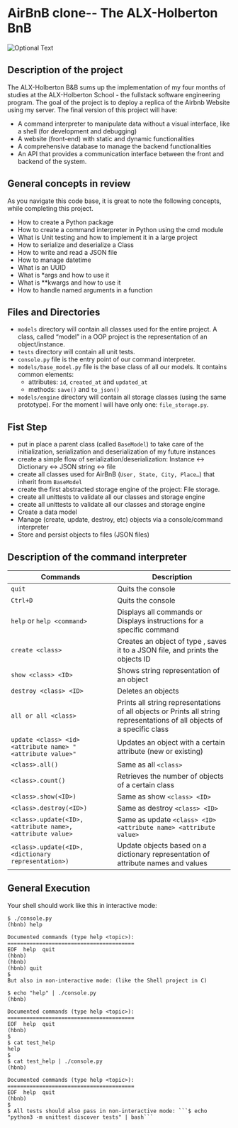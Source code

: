 AirBnB clone-- The ALX-Holberton BnB
====================================
![Optional Text](hbnb.png)

## Description of the project
The ALX-Holberton B&B sums up the implementation of my four months of studies at the ALX-Holberton School - the fullstack software engineering program. The goal of the project is to deploy a replica of the Airbnb Website using my server. The final version of this project will have:
  * A command interpreter to manipulate data without a visual interface, like a shell (for development and debugging)
  * A website (front-end) with static and dynamic functionalities
  * A comprehensive database to manage the backend functionalities
  * An API that provides a communication interface between the front and backend of the system.

## General concepts in review
As you navigate this code base, it is great to note the following concepts, while completing this project.
  * How to create a Python package
  * How to create a command interpreter in Python using the cmd module
  * What is Unit testing and how to implement it in a large project
  * How to serialize and deserialize a Class
  * How to write and read a JSON file
  * How to manage datetime
  * What is an UUID
  * What is *args and how to use it
  * What is **kwargs and how to use it
  * How to handle named arguments in a function

## Files and Directories
  - ```models``` directory will contain all classes used for the entire project. A class, called “model” in a OOP project is the representation of an object/instance.
  - ```tests``` directory will contain all unit tests.
  - ```console.py``` file is the entry point of our command interpreter.
  - ```models/base_model.py``` file is the base class of all our models. It contains common elements:
    - attributes: ```id```, ```created_at``` and ```updated_at```
    - methods: ```save()``` and ```to_json()```
  - ```models/engine``` directory will contain all storage classes (using the same prototype). For the moment I will have only one: ```file_storage.py```.

## Fist Step

  - put in place a parent class (called ```BaseModel```) to take care of the initialization, serialization and deserialization of my future instances
  - create a simple flow of serialization/deserialization: Instance <-> Dictionary <-> JSON string <-> file
  - create all classes used for AirBnB (```User, State, City, Place…```) that inherit from ```BaseModel```
  - create the first abstracted storage engine of the project: File storage.
  - create all unittests to validate all our classes and storage engine
  - create all unittests to validate all our classes and storage engine
  - Create a data model
  - Manage (create, update, destroy, etc) objects via a console/command interpreter
  - Store and persist objects to files (JSON files)

## Description of the command interpreter
| Commands  | Description |
| ------------- | ------------- |
| ```quit```  | Quits the console  |
| ```Ctrl+D```  | Quits the console  |
| ```help``` or ```help <command>```  | Displays all commands or Displays instructions for a specific command
| ```create <class>```  | Creates an object of type , saves it to a JSON file, and prints the objects ID
| ```show <class> <ID>```  | Shows string representation of an object
| ```destroy <class> <ID>```  | Deletes an objects
| ```all or all <class>```  | Prints all string representations of all objects or Prints all string representations of all objects of a specific class
| ```update <class> <id> <attribute name> "<attribute value>"```  | Updates an object with a certain attribute (new or existing)
| ```<class>.all()```  | Same as all ```<class>```
| ```<class>.count()```  | Retrieves the number of objects of a certain class
| ```<class>.show(<ID>)```  | Same as show ```<class> <ID>```
| ```<class>.destroy(<ID>)```  | Same as destroy ```<class> <ID>```
| ```<class>.update(<ID>, <attribute name>, <attribute value>```  | Same as update ```<class> <ID> <attribute name> <attribute value>```
| ```<class>.update(<ID>, <dictionary representation>)```  | Update objects based on a dictionary representation of attribute names and values

## General Execution
Your shell should work like this in interactive mode:
```
$ ./console.py
(hbnb) help

Documented commands (type help <topic>):
========================================
EOF  help  quit
(hbnb) 
(hbnb) 
(hbnb) quit
$
But also in non-interactive mode: (like the Shell project in C)

$ echo "help" | ./console.py
(hbnb)

Documented commands (type help <topic>):
========================================
EOF  help  quit
(hbnb) 
$
$ cat test_help
help
$
$ cat test_help | ./console.py
(hbnb)

Documented commands (type help <topic>):
========================================
EOF  help  quit
(hbnb)
$
$ All tests should also pass in non-interactive mode: ```$ echo "python3 -m unittest discover tests" | bash```
```

